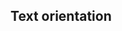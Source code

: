 ## Text orientation


<!-- <values.textOrientation> -->

<!-- </values.textOrientation> -->

<!-- <variants.textOrientation> -->

<!-- </variants.textOrientation> -->
